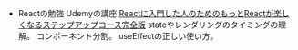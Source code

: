 - Reactの勉強
Udemyの講座
[Reactに入門した人のためのもっとReactが楽しくなるステップアップコース完全版](https://www.udemy.com/course/react_stepup/)
stateやレンダリングのタイミングの理解。
コンポーネント分割。
useEffectの正しい使い方。